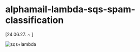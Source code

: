 # alphamail-lambda-sqs-spam-classification
[24.06.27. ~ ]

![sqs+lambda](https://github.com/americano212/alphamail-lambda-sqs-spam-classification/assets/53344349/0173e3e0-73b5-4c70-95ea-17901edbd2cd)
